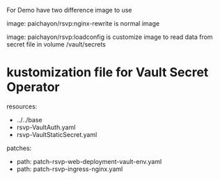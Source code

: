 For Demo have two difference image to use


image: paichayon/rsvp:nginx-rewrite is normal image

image: paichayon/rsvp:loadconfig is customize image to read data from secret file in volume /vault/secrets








# kustomization file for Vault Secret Operator
resources:
- ../../base
- rsvp-VaultAuth.yaml
- rsvp-VaultStaticSecret.yaml

patches:
- path: patch-rsvp-web-deployment-vault-env.yaml
- path: patch-rsvp-ingress-nginx.yaml
